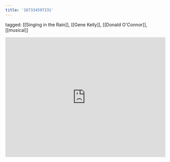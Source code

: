 ```yaml
---
title: '167334597231'
---
```

tagged: [[Singing in the Rain]], [[Gene Kelly]], [[Donald O'Connor]], [[musical]]
<iframe allow="accelerometer; autoplay; clipboard-write; encrypted-media; gyroscope; picture-in-picture" allowfullscreen="" frameborder="0" height="375" id="youtube_iframe" src="https://www.youtube.com/embed/ZFxWkUkUsQA?feature=oembed&amp;enablejsapi=1&amp;origin=https://safe.txmblr.com&amp;wmode=opaque" width="500"></iframe>